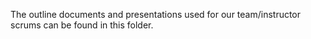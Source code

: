 The outline documents and presentations used for our team/instructor scrums can be found in this folder.
